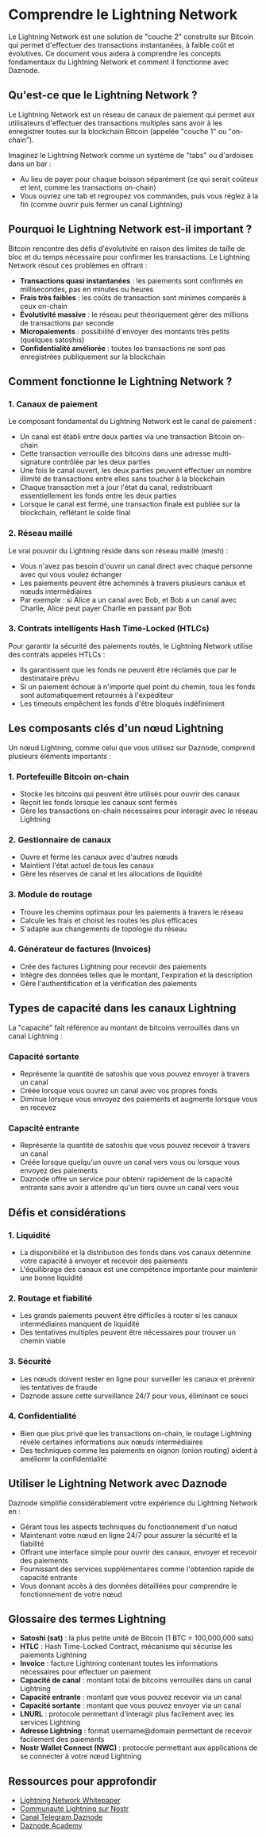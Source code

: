 # Comprendre le Lightning Network

Le Lightning Network est une solution de "couche 2" construite sur Bitcoin qui permet d'effectuer des transactions instantanées, à faible coût et évolutives. Ce document vous aidera à comprendre les concepts fondamentaux du Lightning Network et comment il fonctionne avec Daznode.

## Qu'est-ce que le Lightning Network ?

Le Lightning Network est un réseau de canaux de paiement qui permet aux utilisateurs d'effectuer des transactions multiples sans avoir à les enregistrer toutes sur la blockchain Bitcoin (appelée "couche 1" ou "on-chain"). 

Imaginez le Lightning Network comme un système de "tabs" ou d'ardoises dans un bar :
- Au lieu de payer pour chaque boisson séparément (ce qui serait coûteux et lent, comme les transactions on-chain)
- Vous ouvrez une tab et regroupez vos commandes, puis vous réglez à la fin (comme ouvrir puis fermer un canal Lightning)

## Pourquoi le Lightning Network est-il important ?

Bitcoin rencontre des défis d'évolutivité en raison des limites de taille de bloc et du temps nécessaire pour confirmer les transactions. Le Lightning Network résout ces problèmes en offrant :

- **Transactions quasi instantanées** : les paiements sont confirmés en millisecondes, pas en minutes ou heures
- **Frais très faibles** : les coûts de transaction sont minimes comparés à ceux on-chain
- **Évolutivité massive** : le réseau peut théoriquement gérer des millions de transactions par seconde
- **Micropaiements** : possibilité d'envoyer des montants très petits (quelques satoshis)
- **Confidentialité améliorée** : toutes les transactions ne sont pas enregistrées publiquement sur la blockchain

## Comment fonctionne le Lightning Network ?

### 1. Canaux de paiement

Le composant fondamental du Lightning Network est le canal de paiement :

- Un canal est établi entre deux parties via une transaction Bitcoin on-chain
- Cette transaction verrouille des bitcoins dans une adresse multi-signature contrôlée par les deux parties
- Une fois le canal ouvert, les deux parties peuvent effectuer un nombre illimité de transactions entre elles sans toucher à la blockchain
- Chaque transaction met à jour l'état du canal, redistribuant essentiellement les fonds entre les deux parties
- Lorsque le canal est fermé, une transaction finale est publiée sur la blockchain, reflétant le solde final

### 2. Réseau maillé

Le vrai pouvoir du Lightning réside dans son réseau maillé (mesh) :

- Vous n'avez pas besoin d'ouvrir un canal direct avec chaque personne avec qui vous voulez échanger
- Les paiements peuvent être acheminés à travers plusieurs canaux et nœuds intermédiaires
- Par exemple : si Alice a un canal avec Bob, et Bob a un canal avec Charlie, Alice peut payer Charlie en passant par Bob

### 3. Contrats intelligents Hash Time-Locked (HTLCs)

Pour garantir la sécurité des paiements routés, le Lightning Network utilise des contrats appelés HTLCs :

- Ils garantissent que les fonds ne peuvent être réclamés que par le destinataire prévu
- Si un paiement échoue à n'importe quel point du chemin, tous les fonds sont automatiquement retournés à l'expéditeur
- Les timeouts empêchent les fonds d'être bloqués indéfiniment

## Les composants clés d'un nœud Lightning

Un nœud Lightning, comme celui que vous utilisez sur Daznode, comprend plusieurs éléments importants :

### 1. Portefeuille Bitcoin on-chain

- Stocke les bitcoins qui peuvent être utilisés pour ouvrir des canaux
- Reçoit les fonds lorsque les canaux sont fermés
- Gère les transactions on-chain nécessaires pour interagir avec le réseau Lightning

### 2. Gestionnaire de canaux

- Ouvre et ferme les canaux avec d'autres nœuds
- Maintient l'état actuel de tous les canaux
- Gère les réserves de canal et les allocations de liquidité

### 3. Module de routage

- Trouve les chemins optimaux pour les paiements à travers le réseau
- Calcule les frais et choisit les routes les plus efficaces
- S'adapte aux changements de topologie du réseau

### 4. Générateur de factures (Invoices)

- Crée des factures Lightning pour recevoir des paiements
- Intègre des données telles que le montant, l'expiration et la description
- Gère l'authentification et la vérification des paiements

## Types de capacité dans les canaux Lightning

La "capacité" fait référence au montant de bitcoins verrouillés dans un canal Lightning :

### Capacité sortante

- Représente la quantité de satoshis que vous pouvez envoyer à travers un canal
- Créée lorsque vous ouvrez un canal avec vos propres fonds
- Diminue lorsque vous envoyez des paiements et augmente lorsque vous en recevez

### Capacité entrante

- Représente la quantité de satoshis que vous pouvez recevoir à travers un canal
- Créée lorsque quelqu'un ouvre un canal vers vous ou lorsque vous envoyez des paiements
- Daznode offre un service pour obtenir rapidement de la capacité entrante sans avoir à attendre qu'un tiers ouvre un canal vers vous

## Défis et considérations

### 1. Liquidité

- La disponibilité et la distribution des fonds dans vos canaux détermine votre capacité à envoyer et recevoir des paiements
- L'équilibrage des canaux est une compétence importante pour maintenir une bonne liquidité

### 2. Routage et fiabilité

- Les grands paiements peuvent être difficiles à router si les canaux intermédiaires manquent de liquidité
- Des tentatives multiples peuvent être nécessaires pour trouver un chemin viable

### 3. Sécurité

- Les nœuds doivent rester en ligne pour surveiller les canaux et prévenir les tentatives de fraude
- Daznode assure cette surveillance 24/7 pour vous, éliminant ce souci

### 4. Confidentialité

- Bien que plus privé que les transactions on-chain, le routage Lightning révèle certaines informations aux nœuds intermédiaires
- Des techniques comme les paiements en oignon (onion routing) aident à améliorer la confidentialité

## Utiliser le Lightning Network avec Daznode

Daznode simplifie considérablement votre expérience du Lightning Network en :

- Gérant tous les aspects techniques du fonctionnement d'un nœud
- Maintenant votre nœud en ligne 24/7 pour assurer la sécurité et la fiabilité
- Offrant une interface simple pour ouvrir des canaux, envoyer et recevoir des paiements
- Fournissant des services supplémentaires comme l'obtention rapide de capacité entrante
- Vous donnant accès à des données détaillées pour comprendre le fonctionnement de votre nœud

## Glossaire des termes Lightning

- **Satoshi (sat)** : la plus petite unité de Bitcoin (1 BTC = 100,000,000 sats)
- **HTLC** : Hash Time-Locked Contract, mécanisme qui sécurise les paiements Lightning
- **Invoice** : facture Lightning contenant toutes les informations nécessaires pour effectuer un paiement
- **Capacité de canal** : montant total de bitcoins verrouillés dans un canal Lightning
- **Capacité entrante** : montant que vous pouvez recevoir via un canal
- **Capacité sortante** : montant que vous pouvez envoyer via un canal
- **LNURL** : protocole permettant d'interagir plus facilement avec les services Lightning
- **Adresse Lightning** : format username@domain permettant de recevoir facilement des paiements
- **Nostr Wallet Connect (NWC)** : protocole permettant aux applications de se connecter à votre nœud Lightning

## Ressources pour approfondir

- [Lightning Network Whitepaper](https://lightning.network/lightning-network-paper.pdf)
- [Communauté Lightning sur Nostr](#)
- [Canal Telegram Daznode](#)
- [Daznode Academy](/docs/tutorials) 